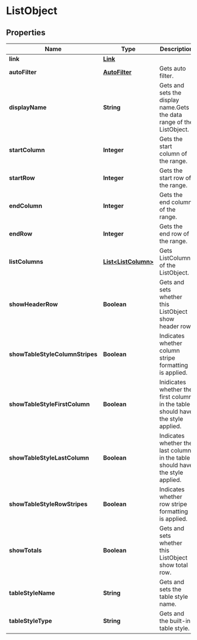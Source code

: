 
# ListObject

## Properties
Name | Type | Description | Notes
------------ | ------------- | ------------- | -------------
**link** | [**Link**](Link.md) |  |  [optional]
**autoFilter** | [**AutoFilter**](AutoFilter.md) | Gets auto filter.              |  [optional]
**displayName** | **String** | Gets and sets the display name.Gets the data range of the ListObject. |  [optional]
**startColumn** | **Integer** | Gets the start column of the range. |  [optional]
**startRow** | **Integer** | Gets the start row of the range. |  [optional]
**endColumn** | **Integer** | Gets the end column of the range. |  [optional]
**endRow** | **Integer** | Gets the end row of the range. |  [optional]
**listColumns** | [**List&lt;ListColumn&gt;**](ListColumn.md) | Gets ListColumns of the ListObject. |  [optional]
**showHeaderRow** | **Boolean** | Gets and sets whether this ListObject show header row.              |  [optional]
**showTableStyleColumnStripes** | **Boolean** | Indicates whether column stripe formatting is applied. |  [optional]
**showTableStyleFirstColumn** | **Boolean** | Inidicates whether the first column in the table should have the style applied. |  [optional]
**showTableStyleLastColumn** | **Boolean** | Indicates whether the last column in the table should have the style applied. |  [optional]
**showTableStyleRowStripes** | **Boolean** | Indicates whether row stripe formatting is applied. |  [optional]
**showTotals** | **Boolean** | Gets and sets whether this ListObject show total row. |  [optional]
**tableStyleName** | **String** | Gets and sets the table style name. |  [optional]
**tableStyleType** | **String** | Gets and the built-in table style. |  [optional]



